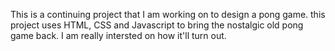 This is a continuing project that I am working on to design a pong game. this project uses HTML, CSS and Javascript to bring the nostalgic old pong game back. I am really intersted on how it'll turn out. 
